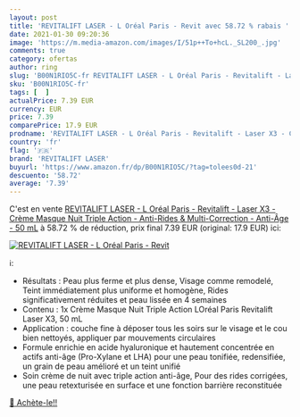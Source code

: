```yaml
---
layout: post
title: 'REVITALIFT LASER - L Oréal Paris - Revit avec 58.72 % rabais '
date: 2021-01-30 09:20:36
image: 'https://m.media-amazon.com/images/I/51p++To+hcL._SL200_.jpg'
comments: true
category: ofertas
author: ring
slug: 'B00N1RIO5C-fr REVITALIFT LASER - L Oréal Paris - Revitalift - Laser X3 -...'
sku: 'B00N1RIO5C-fr'
tags: [  ]
actualPrice: 7.39 EUR
currency: EUR
price: 7.39
comparePrice: 17.9 EUR
prodname: 'REVITALIFT LASER - L Oréal Paris - Revitalift - Laser X3 - Crème Masque Nuit Triple Action - Anti-Rides & Multi-Correction - Anti-Âge - 50 mL'
country: 'fr'
flag: '🇫🇷'
brand: 'REVITALIFT LASER'
buyurl: 'https://www.amazon.fr/dp/B00N1RIO5C/?tag=tolees0d-21'
descuento: '58.72'
average: '7.39'
---
```


C'est en vente [REVITALIFT LASER - L Oréal Paris - Revitalift - Laser X3 - Crème Masque Nuit Triple Action - Anti-Rides & Multi-Correction - Anti-Âge - 50 mL](https://www.amazon.fr/dp/B00N1RIO5C/?tag=tolees0d-21)  à  58.72 % de réduction, prix final  7.39 EUR (original: 17.9 EUR) ici:

[![REVITALIFT LASER - L Oréal Paris - Revit](https://m.media-amazon.com/images/I/51p++To+hcL._SL200_.jpg)](https://www.amazon.fr/dp/B00N1RIO5C/?tag=tolees0d-21)

ℹ️:

- Résultats : Peau plus ferme et plus dense, Visage comme remodelé, Teint immédiatement plus uniforme et homogène, Rides significativement réduites et peau lissée en 4 semaines
- Contenu : 1x Crème Masque Nuit Triple Action LOréal Paris Revitalift Laser X3, 50 mL
- Application : couche fine à déposer tous les soirs sur le visage et le cou bien nettoyés, appliquer par mouvements circulaires
- Formule enrichie en acide hyaluronique et hautement concentrée en actifs anti-âge (Pro-Xylane et LHA) pour une peau tonifiée, redensifiée, un grain de peau amélioré et un teint unifié
- Soin crème de nuit avec triple action anti-âge, Pour des rides corrigées, une peau retexturisée en surface et une fonction barrière reconstituée

[🛒 Achète-le!!](https://www.amazon.fr/dp/B00N1RIO5C/?tag=tolees0d-21)
